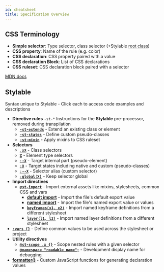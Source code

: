 ```yaml
---
id: cheatsheet
title: Specification Overview
---
```


## CSS Terminology

- **Simple selector**: Type selector, class selector (+Stylable [root class](../references/root.md))
- **CSS property**: Name of the rule (e.g. color)
- **CSS declaration**: CSS property paired with a value
- **CSS declaration Block**: List of CSS declarations
- **CSS ruleset**: CSS declaration block paired with a selector

[MDN docs](https://developer.mozilla.org/en-US/docs/Learn/CSS/Introduction_to_CSS/Syntax#CSS_Declarations)

## Stylable

Syntax unique to Stylable - Click each to access code examples and descriptions

- **Directive rules** `-st-*` Instructions for the **Stylable** pre-processor, removed during transpilation
  - [**`-st-extends`**](../references/extend-stylesheet.md) - Extend an existing class or element
  - [**`-st-states`**](../references/pseudo-classes.md) - Define custom pseudo-classes
  - [**`-st-mixin`**](../references/mixins.md) - Apply mixins to CSS ruleset
- **Selectors**
  - [**`.xX`**](../references/class-selectors.md) - Class selectors
  - [**`X`**](../references/tag-selectors.md) - Element type selectors
  - [**`::X`**](../references/pseudo-elements.md) - Target internal part (pseudo-element)
  - [**`:X`**](../references/pseudo-classes.md) - Target states including native and custom (pseudo-classes)
  - [**`:--X`**](../references/custom-selectors.md) - Selector alias (custom selector)
  - [**`:global(X)`**](../references/global-selectors.md) - Keep selector global
- **Import directives**
  - [**`@st-import`**](../references/imports.md) - Import external assets like mixins, stylesheets, common CSS and vars
    - [**default import**](../references/imports.md#import-the-default-export-of-a-local-reference-stylesheet-for-use-in-the-scoped-stylesheet) - Import the file's default export value
    - [**named import**](../references/imports.md#import-named-parts-from-a-local-stylesheet) - Import the file's named export value or values
    - [**`keyframes(x1, x2)`**](../references/keyframes.md#import-and-export) - Import named keyframe definitions from a different stylesheet
    - [**`layer(l1, l2)`**](../references/layer.md#import-and-export) - Import named layer definitions from a different stylesheet
- [**`:vars {}`**](../references/variables.md) - Define common values to be used across the stylesheet or project
- **Utility directives**
  - [**`@st-scope .x {}`**](../references/st-scope.md) - Scope nested rules with a given selector
  - [**`@namespace "readable name";`**](../references/namespace.md) - Development display name for debugging
- [**formatter()**](../references/formatters.md) - Custom JavaScript functions for generating declaration values

